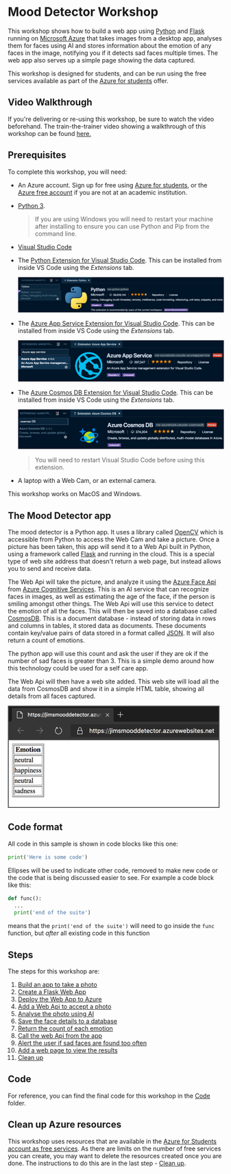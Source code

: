 # Mood Detector Workshop

This workshop shows how to build a web app using [Python](https://www.python.org) and [Flask](http://flask.pocoo.org) running on [Microsoft Azure](https://azure.microsoft.com/free/students/?WT.mc_id=pythonworkshop-github-jabenn) that takes images from a desktop app, analyses them for faces using AI and stores information about the emotion of any faces in the image, notifying you if it detects sad faces multiple times. The web app also serves up a simple page showing the data captured.

This workshop is designed for students, and can be run using the free services available as part of the [Azure for students](https://azure.microsoft.com/free/students/?WT.mc_id=pythonworkshop-github-jabenn) offer.

## Video Walkthrough
If you're delivering or re-using this workshop, be sure to watch the video beforehand. The train-the-trainer video showing a walkthrough of this workshop can be found [here.](https://www.youtube.com/watch?v=_Cg2MlVByJQ&feature=youtu.be)

## Prerequisites

To complete this workshop, you will need:

* An Azure account. Sign up for free using [Azure for students](https://azure.microsoft.com/free/students/?WT.mc_id=pythonworkshop-github-jabenn), or the [Azure free account](https://azure.microsoft.com/free/?WT.mc_id=pythonworkshop-github-jabenn) if you are not at an academic institution.
* [Python 3](https://www.python.org/downloads/).
  
  > If you are using Windows you will need to restart your machine after installing to ensure you can use Python and Pip from the command line.

* [Visual Studio Code](https://code.visualstudio.com/?WT.mc_id=pythonworkshop-github-jabenn)
* The [Python Extension for Visual Studio Code](https://marketplace.visualstudio.com/itemdetails?itemName=ms-python.python&WT.mc_id=pythonworkshop-github-jabenn). This can be installed from inside VS Code using the *Extensions* tab.
  
  ![The Python extension in Visual Studio Code](./Images/PythonExtension.png)

* The [Azure App Service Extension for Visual Studio Code](https://marketplace.visualstudio.com/itemdetails?itemName=ms-azuretools.vscode-azureappservice&WT.mc_id=pythonworkshop-github-jabenn). This can be installed from inside VS Code using the *Extensions* tab.
  
  ![The Azure App Service extension in Visual Studio Code](./Images/AppServiceExtension.png)

* The [Azure Cosmos DB Extension for Visual Studio Code](https://marketplace.visualstudio.com/itemdetails?itemName=ms-azuretools.vscode-cosmosdb&WT.mc_id=pythonworkshop-github-jabenn). This can be installed from inside VS Code using the *Extensions* tab.
  
  ![The Cosmos DB extension in Visual Studio Code](./Images/CosmosExtension.png)

  > You will need to restart Visual Studio Code before using this extension.

* A laptop with a Web Cam, or an external camera.

This workshop works on MacOS and Windows.

## The Mood Detector app

The mood detector is a Python app. It uses a library called [OpenCV](https://opencv.org) which is accessible from Python to access the Web Cam and take a picture. Once a picture has been taken, this app will send it to a Web Api built in Python, using a framework called [Flask](http://flask.pocoo.org) and running in the cloud. This is a special type of web site address that doesn't return a web page, but instead allows you to send and receive data.

The Web Api will take the picture, and analyze it using the [Azure Face Api](https://azure.microsoft.com/services/cognitive-services/face/?WT.mc_id=pythonworkshop-github-jabenn) from [Azure Cognitive Services](https://azure.microsoft.com/services/cognitive-services/?WT.mc_id=pythonworkshop-github-jabenn). This is an AI service that can recognize faces in images, as well as estimating the age of the face, if the person is smiling amongst other things. The Web Api will use this service to detect the emotion of all the faces. This will then be saved into a database called [CosmosDB](https://azure.microsoft.com/services/cosmos-db/?WT.mc_id=pythonworkshop-github-jabenn). This is a document database - instead of storing data in rows and columns in tables, it stored data as documents. These documents contain key/value pairs of data stored in a format called [JSON](https://www.json.org). It will also return a count of emotions.

The python app will use this count and ask the user if they are ok if the number of sad faces is greater than 3. This is a simple demo around how this technology could be used for a self care app.

The Web Api will then have a web site added. This web site will load all the data from CosmosDB and show it in a simple HTML table, showing all details from all faces captured.

![The web app showing a page with a table showing the detected emotions with 4 rows](./Images/RunningWebsite.png)

## Code format

All code in this sample is shown in code blocks like this one:

```python
print('Here is some code')
```

Ellipses will be used to indicate other code, removed to make new code or the code that is being discussed easier to see. For example a code block like this:

```python
def func():
  ...
  print('end of the suite')
```

means that the `print('end of the suite')` will need to go inside the `func` function, but *after* all existing code in this function

## Steps

The steps for this workshop are:

1. [Build an app to take a photo](./Steps/BuildAnAppToTakeAPhoto.md)
2. [Create a Flask Web App](./Steps/CreateAFlaskWebApp.md)
3. [Deploy the Web App to Azure](./Steps/DeployTheWebAppToTheCloud.md)
4. [Add a Web Api to accept a photo](./Steps/AddWebApi.md)
5. [Analyse the photo using AI](./Steps/AnalyseThePhotoUsingAI.md)
6. [Save the face details to a database](./Steps/SaveTheResultsToADatabase.md)
7. [Return the count of each emotion](./Steps/ReturnTheEmotionCount.md)
8. [Call the web Api from the app](./Steps/CallTheWebApiFromDesktop.md)
9. [Alert the user if sad faces are found too often](./Steps/AlertTheUser.md)
10. [Add a web page to view the results](./Steps/ViewTheResults.md)
11. [Clean up](./Steps/CleanUp.md)

## Code

For reference, you can find the final code for this workshop in the [Code](./Code/) folder.

## Clean up Azure resources

This workshop uses resources that are available in the [Azure for Students account as free services](https://azure.microsoft.com/free/free-account-students-faq/?WT.mc_id=pythonworkshop-github-jabenn). As there are limits on the number of free services you can create, you may want to delete the resources created once you are done. The instructions to do this are in the last step - [Clean up](./Steps/CleanUp.md).

